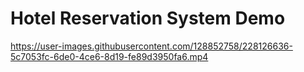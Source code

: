 # Hotel Reservation System Demo


https://user-images.githubusercontent.com/128852758/228126636-5c7053fc-6de0-4ce6-8d19-fe89d3950fa6.mp4

